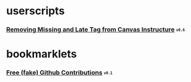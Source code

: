 # userscripts

### [Removing Missing and Late Tag from Canvas Instructure](/scripts%20or%20something/removemissing.js) <sub><sup>`v0.6`</sup></sub>


# bookmarklets

### [Free (fake) Github Contributions](/scripts%20or%20something/freecontributions.js) <sub><sup>`v0.1`</sup></sub>
